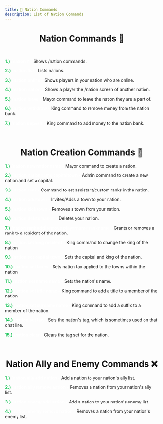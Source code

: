```yaml
---
title: 🏰 Nation Commands
description: List of Nation Commands
---
```


<center><h1><b></b>Nation Commands 🏰</b></h1></center>

<br>

<span style="color:#22c55e"><b>1.) </b></span> <span style="color:#FFFFFF"><b>**/nation ? -**</b></span> Shows /nation commands.


<span style="color:#22c55e"><b>2.) </b></span> <span style="color:#FFFFFF"><b>**/nation list -**</b></span> Lists nations.


<span style="color:#22c55e"><b>3.) </b></span> <span style="color:#FFFFFF"><b>**/nation online -**</b></span> Shows players in your nation who are online.


<span style="color:#22c55e"><b>4.) </b></span> <span style="color:#FFFFFF"><b>**/nation nation -**</b></span> Shows a player the /nation screen of another nation.


<span style="color:#22c55e"><b>5.) </b></span> <span style="color:#FFFFFF"><b>**/nation leave -**</b></span> Mayor command to leave the nation they are a part of.


<span style="color:#22c55e"><b>6.) </b></span> <span style="color:#FFFFFF"><b>**/nation withdraw -**</b></span> King command to remove money from the nation bank.


<span style="color:#22c55e"><b>7.) </b></span> <span style="color:#FFFFFF"><b>**/nation deposit -**</b></span> King command to add money to the nation bank.

<br>

<center><h1><b>Nation Creation Commands 🔨</b></h1></center>

<span style="color:#22c55e"><b>1.) </b></span> <span style="color:#FFFFFF"><b>**/nation new nationname -**</b></span> Mayor command to create a nation.


<span style="color:#22c55e"><b>2.) </b></span> <span style="color:#FFFFFF"><b>**/nation nationname capitaltown -**</b></span> Admin command to create a new nation and set a capital.


<span style="color:#22c55e"><b>3.) </b></span> <span style="color:#FFFFFF"><b>**/nation rank -**</b></span> Command to set assistant/custom ranks in the nation.


<span style="color:#22c55e"><b>4.) </b></span> <span style="color:#FFFFFF"><b>**/nation add town -**</b></span> Invites/Adds a town to your nation.


<span style="color:#22c55e"><b>5.) </b></span> <span style="color:#FFFFFF"><b>**/nation kick town -**</b></span>  Removes a town from your nation.


<span style="color:#22c55e"><b>6.) </b></span> <span style="color:#FFFFFF"><b>**/nation delete nation -**</b></span> Deletes your nation.


<span style="color:#22c55e"><b>7.) </b></span> <span style="color:#FFFFFF"><b>**/nation rank add|remove playername rankname -**</b></span> Grants or removes a rank to a resident of the nation.


<span style="color:#22c55e"><b>8.) </b></span> <span style="color:#FFFFFF"><b>**/nation set king resident -**</b></span> King command to change the king of the nation.


<span style="color:#22c55e"><b>9.) </b></span> <span style="color:#FFFFFF"><b>**/nation set capital town -**</b></span> Sets the capital and king of the nation.


<span style="color:#22c55e"><b>10.) </b></span> <span style="color:#FFFFFF"><b>**/nation set taxes -**</b></span> Sets nation tax applied to the towns within the nation.


<span style="color:#22c55e"><b>11.) </b></span> <span style="color:#FFFFFF"><b>**/nation set name name -**</b></span> Sets the nation's name.


<span style="color:#22c55e"><b>12.) </b></span> <span style="color:#FFFFFF"><b>**/nation set title name -**</b></span> King command to add a title to a member of the nation.


<span style="color:#22c55e"><b>13.) </b></span> <span style="color:#FFFFFF"><b>**/nation set surname name -**</b></span> King command to add a suffix to a member of the nation.


<span style="color:#22c55e"><b>14.) </b></span> <span style="color:#FFFFFF"><b>**/nation set tag -**</b></span> Sets the nation's tag, which is sometimes used on that chat line.


<span style="color:#22c55e"><b>15.) </b></span> <span style="color:#FFFFFF"><b>**/nation clear -**</b></span> Clears the tag set for the nation.

<br>

<center><h1><b>Nation Ally and Enemy Commands ❌</b></h1></center>

<span style="color:#22c55e"><b>1.) </b></span> <span style="color:#FFFFFF"><b>**/nation ally add nation -**</b></span> Add a nation to your nation's ally list.


<span style="color:#22c55e"><b>2.) </b></span> <span style="color:#FFFFFF"><b>**/nation ally remove nation -**</b></span> Removes a nation from your nation's ally list.


<span style="color:#22c55e"><b>3.) </b></span> <span style="color:#FFFFFF"><b>**/nation enemy add nation -**</b></span> Add a nation to your nation's enemy list.


<span style="color:#22c55e"><b>4.) </b></span> <span style="color:#FFFFFF"><b>**/nation enemy remove nation -**</b></span> Removes a nation from your nation's enemy list.